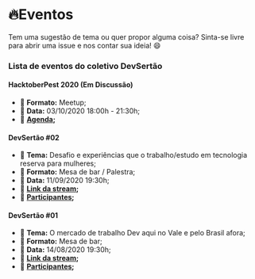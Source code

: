 # :fire:Eventos

Tem uma sugestão de tema ou quer propor alguma coisa? Sinta-se livre para abrir uma issue e nos contar sua ideia! :smile:

### Lista de eventos do coletivo DevSertão

#### HacktoberPest 2020 (Em Discussão)

- :pushpin: **Formato:** Meetup;
- :calendar: **Data:** 03/10/2020 18:00h - 21:30h;
- :busts_in_silhouette: **[Agenda](https://github.com/devsertao/eventos/issues/4#issuecomment-680307970);**

#### DevSertão #02

- :page_with_curl: **Tema:** Desafio e experiências que o trabalho/estudo em tecnologia reserva para mulheres;
- :pushpin: **Formato:** Mesa de bar / Palestra;
- :calendar: **Data:** 11/09/2020 19:30h;
- :link: **[Link da stream](https://www.youtube.com/watch?v=_2_KNUPKznQ);**
- :busts_in_silhouette: **[Participantes](https://github.com/devsertao/eventos/issues/2#issue-678650401);**

#### DevSertão #01

- :page_with_curl: **Tema:** O mercado de trabalho Dev aqui no Vale e pelo Brasil afora;
- :pushpin: **Formato:** Mesa de bar;
- :calendar: **Data:** 14/08/2020 19:30h;
- :link: **[Link da stream](https://www.youtube.com/watch?v=Iu9h-AERb_I);**
- :busts_in_silhouette: **[Participantes](https://github.com/devsertao/eventos/issues/1#issuecomment-668174179);**
